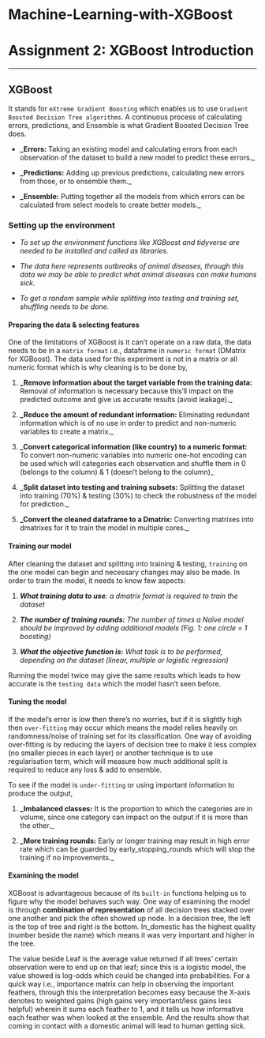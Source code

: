 # Machine-Learning-with-XGBoost

# Assignment 2: XGBoost Introduction
---
## XGBoost

It stands for `eXtreme Gradient Boosting` which enables us to use `Gradient Boosted Decision Tree algorithms`. A continuous process of calculating errors, predictions, and Ensemble is what Gradient Boosted Decision Tree does.

-	**_Errors:** Taking an existing model and calculating errors from each observation of the dataset to build a new model to predict these errors._

-	**_Predictions:** Adding up previous predictions, calculating new errors from those, or to ensemble them._

-	**_Ensemble:** Putting together all the models from which errors can be calculated from select models to create better models._

### Setting up the environment

-	_To set up the environment functions like XGBoost and tidyverse are needed to be installed and called as libraries._

-	_The data here represents outbreaks of animal diseases, through this data we may be able to predict what animal diseases can make humans sick._

-	_To get a random sample while splitting into testing and training set, shuffling needs to be done._

#### Preparing the data & selecting features

One of the limitations of XGBoost is it can’t operate on a raw data, the data needs to be in a `matrix format` i.e., dataframe in `numeric format` (DMatrix for XGBoost). The data used for this experiment is not in a matrix or all numeric format which is why cleaning is to be done by,

   1.	**_Remove information about the target variable from the training data:** Removal of information is necessary because this’ll impact on the predicted outcome and give us accurate results (avoid leakage)._

   2.	**_Reduce the amount of redundant information:** Eliminating redundant information which is of no use in order to predict and non-numeric variables to create a matrix._

   3.	**_Convert categorical information (like country) to a numeric format:** To convert non-numeric variables into numeric one-hot encoding can be used which will categories each observation and shuffle them in 0 (belongs to the column) & 1 (doesn’t belong to the column)_

   4.	**_Split dataset into testing and training subsets:** Splitting the dataset into training (70%) & testing (30%) to check the robustness of the model for prediction._

   5.	**_Convert the cleaned dataframe to a Dmatrix:** Converting matrixes into dmatrixes for it to train the model in multiple cores._

#### Training our model

After cleaning the dataset and splitting into training & testing, `training` on the one model can begin and necessary changes may also be made. In order to train the model, it needs to know few aspects:

1.	_**What training data to use**: a dmatrix format is required to train the dataset_

2.	_**The number of training rounds:** The number of times a Naïve model should be improved by adding additional models (Fig. 1: one circle = 1 boosting)_

3.	_**What the objective function is:** What task is to be performed, depending on the dataset (linear, multiple or logistic regression)_

Running the model twice may give the same results which leads to how accurate is the `testing data` which the model hasn’t seen before.

#### Tuning the model

If the model’s error is low then there’s no worries, but if it is slightly high then `over-fitting` may occur which means the model relies heavily on randomness/noise of training set for its classification. One way of avoiding over-fitting is by reducing the layers of decision tree to make it less complex (no smaller pieces in each layer) or another technique is to use regularisation term, which will measure how much additional split is required to reduce any loss & add to ensemble.

To see if the model is `under-fitting` or using important information to produce the output,

1.	**_Imbalanced classes:** It is the proportion to which the categories are in volume, since one category can impact on the output if it is more than the other._

2.	**_More training rounds:** Early or longer training may result in high error rate which can be guarded by early_stopping_rounds which will stop the training if no improvements._

#### Examining the model

XGBoost is advantageous because of its `built-in` functions helping us to figure why the model behaves such way. One way of examining the model is through **combination of representation** of all decision trees stacked over one another and pick the often showed up node. In a decision tree, the left is the top of tree and right is the bottom. In_domestic has the highest quality (number beside the name) which means it was very important and higher in the tree.

The value beside Leaf is the average value returned if all trees’ certain observation were to end up on that leaf; since this is a logistic model, the value showed is log-odds which could be changed into probabilities. For a quick way i.e., importance matrix can help in observing the important feathers, through this the interpretation becomes easy because the X-axis denotes to weighted gains (high gains very important/less gains less helpful) wherein it sums each feather to 1, and it tells us how informative each feather was when looked at the ensemble. And the results show that coming in contact with a domestic animal will lead to human getting sick.
